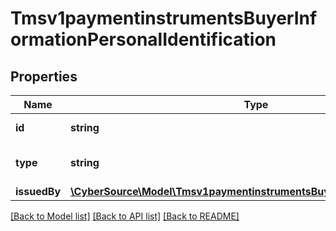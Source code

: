 # Tmsv1paymentinstrumentsBuyerInformationPersonalIdentification

## Properties
Name | Type | Description | Notes
------------ | ------------- | ------------- | -------------
**id** | **string** | Identification Number. | [optional] 
**type** | **string** | Type of personal identification. | [optional] 
**issuedBy** | [**\CyberSource\Model\Tmsv1paymentinstrumentsBuyerInformationIssuedBy**](Tmsv1paymentinstrumentsBuyerInformationIssuedBy.md) |  | [optional] 

[[Back to Model list]](../README.md#documentation-for-models) [[Back to API list]](../README.md#documentation-for-api-endpoints) [[Back to README]](../README.md)


